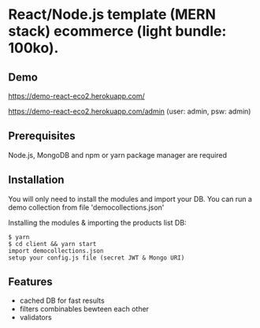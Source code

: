 # React/Node.js template (MERN stack) ecommerce (light bundle: 100ko).

## Demo

https://demo-react-eco2.herokuapp.com/ 

https://demo-react-eco2.herokuapp.com/admin (user: admin, psw: admin)

## Prerequisites

Node.js, MongoDB and npm or yarn package manager are required

## Installation
You will only need to install the modules and import your DB.
You can run a demo collection from file 'democollections.json'

Installing the modules & importing the products list DB:

```
$ yarn
$ cd client && yarn start
import democollections.json
setup your config.js file (secret JWT & Mongo URI)
```

## Features
- cached DB for fast results
- filters combinables bewteen each other 
- validators

